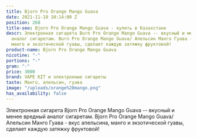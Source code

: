 ```yaml
---
title: Bjorn Pro Orange Mango Guava
date: 2021-11-10 10:14:00 Z
position: 268
title-seo: Bjorn Pro Orange Mango Guava - купить в Казахстане
descr: Электронная сигарета Burn Pro Orange Mango Guava -- вкусный и менее вредный
  аналог сигаретам. Burn Pro Orange Mango Guava/ Апельсин Манго Гуава - вкус апельсина,
  манго и экзотической гуавы, сделает каждую затяжку фруктовой!
product-name: Bjorn Pro Orange Mango Guava
nicotine: "-"
portions: "-"
gram: "-"
price: 3000
brand: VAPE KIT и электронные сигареты
taste: Манго, апельсин, гуава
image: "/uploads/orange%20mango.png"
has_availability: false
---
```


Электронная сигарета Bjorn Pro Orange Mango Guava -- вкусный и менее вредный аналог сигаретам. Bjorn Pro Orange Mango Guava/ Апельсин Манго Гуава - вкус апельсина, манго и экзотической гуавы, сделает каждую затяжку фруктовой!